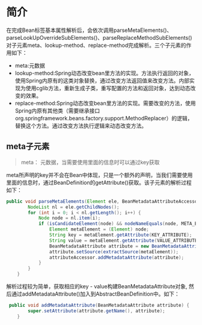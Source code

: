# 简介
在完成Bean标签基本属性解析后，会依次调用parseMetaElements()、parseLookUpOverrideSubElements()、parseReplaceMethodSubElements()对子元素meta、lookup-method、replace-method完成解析。三个子元素的作用如下：
- meta:元数据
- lookup-method:Spring动态改变bean里方法的实现。方法执行返回的对象，使用Spring内原有的这类对象替换，通过改变方法返回值来改变方法。内部实现为使用cglib方法，重新生成子类，重写配置的方法和返回对象，达到动态改变的效果。
- replace-method:Spring动态改变bean里方法的实现。需要改变的方法，使用Spring内原有其他类（需要继承接口org.springframework.beans.factory.support.MethodReplacer）的逻辑，替换这个方法。通过改变方法执行逻辑来动态改变方法。

## meta子元素
> meta： 元数据，当需要使用里面的信息时可以通过key获取

meta所声明的key并不会在Bean中体现，只是一个额外的声明，当我们需要使用里面的信息时，通过BeanDefinition的getAttribute()获取。该子元素的解析过程如下：
```java
public void parseMetaElements(Element ele, BeanMetadataAttributeAccessor attributeAccessor) {
        NodeList nl = ele.getChildNodes();
        for (int i = 0; i < nl.getLength(); i++) {
            Node node = nl.item(i);
            if (isCandidateElement(node) && nodeNameEquals(node, META_ELEMENT)) {
                Element metaElement = (Element) node;
                String key = metaElement.getAttribute(KEY_ATTRIBUTE);
                String value = metaElement.getAttribute(VALUE_ATTRIBUTE);
                BeanMetadataAttribute attribute = new BeanMetadataAttribute(key, value);
                attribute.setSource(extractSource(metaElement));
                attributeAccessor.addMetadataAttribute(attribute);
            }
        }
    }
```
解析过程较为简单，获取相应的key - value构建BeanMetadataAttribute对象,  然后通过addMetadataAttribute()加入到AbstractBeanDefinition中。如下：
```java
 public void addMetadataAttribute(BeanMetadataAttribute attribute) {
        super.setAttribute(attribute.getName(), attribute);
    }
```
